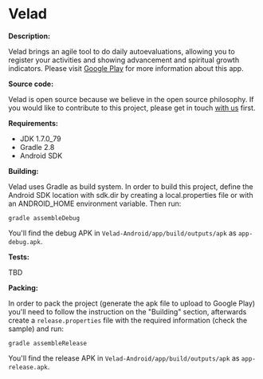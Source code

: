 Velad
=====

__Description:__

Velad brings an agile tool to do daily autoevaluations, allowing you to register your activities and showing advancement and spiritual growth indicators. Please visit [Google Play](TBD) for more information about this app.

__Source code:__

Velad is open source because we believe in the open source philosophy. If you would like to contribute to this project, please get in touch [with us](mailto:mlopez@avanzadacatolica.org) first.

__Requirements:__

* JDK 1.7.0_79
* Gradle 2.8
* Android SDK

__Building:__

Velad uses Gradle as build system. In order to build this project, define the Android SDK location with sdk.dir by creating a local.properties file or with an ANDROID_HOME environment variable. Then run:

```
gradle assembleDebug
```

You'll find the debug APK in `Velad-Android/app/build/outputs/apk` as `app-debug.apk`.

__Tests:__

TBD

__Packing:__

In order to pack the project (generate the apk file to upload to Google Play) you'll need to follow the instruction on the "Building" section, afterwards create a `release.properties` file with the required information (check the sample) and run:

```
gradle assembleRelease
```

You'll find the release APK in `Velad-Android/app/build/outputs/apk` as `app-release.apk`.